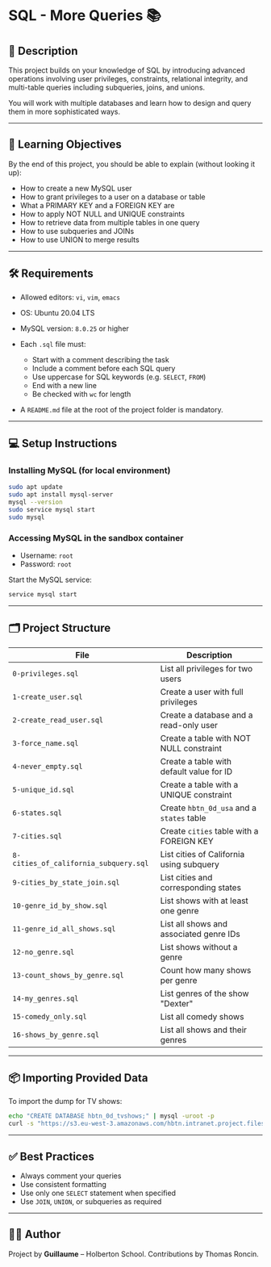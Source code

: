 # SQL - More Queries 📚

## 📌 Description

This project builds on your knowledge of SQL by introducing advanced operations involving user privileges, constraints, relational integrity, and multi-table queries including subqueries, joins, and unions.

You will work with multiple databases and learn how to design and query them in more sophisticated ways.

---

## 🎯 Learning Objectives

By the end of this project, you should be able to explain (without looking it up):

- How to create a new MySQL user
- How to grant privileges to a user on a database or table
- What a PRIMARY KEY and a FOREIGN KEY are
- How to apply NOT NULL and UNIQUE constraints
- How to retrieve data from multiple tables in one query
- How to use subqueries and JOINs
- How to use UNION to merge results

---

## 🛠️ Requirements

- Allowed editors: `vi`, `vim`, `emacs`
- OS: Ubuntu 20.04 LTS
- MySQL version: `8.0.25` or higher
- Each `.sql` file must:
  - Start with a comment describing the task
  - Include a comment before each SQL query
  - Use uppercase for SQL keywords (e.g. `SELECT`, `FROM`)
  - End with a new line
  - Be checked with `wc` for length

- A `README.md` file at the root of the project folder is mandatory.

---

## 💻 Setup Instructions

### Installing MySQL (for local environment)

```bash
sudo apt update
sudo apt install mysql-server
mysql --version
sudo service mysql start
sudo mysql
```

### Accessing MySQL in the sandbox container

- Username: `root`
- Password: `root`

Start the MySQL service:

```bash
service mysql start
```

---

## 🗂️ Project Structure

| File | Description |
|------|-------------|
| `0-privileges.sql` | List all privileges for two users |
| `1-create_user.sql` | Create a user with full privileges |
| `2-create_read_user.sql` | Create a database and a read-only user |
| `3-force_name.sql` | Create a table with NOT NULL constraint |
| `4-never_empty.sql` | Create a table with default value for ID |
| `5-unique_id.sql` | Create a table with a UNIQUE constraint |
| `6-states.sql` | Create `hbtn_0d_usa` and a `states` table |
| `7-cities.sql` | Create `cities` table with a FOREIGN KEY |
| `8-cities_of_california_subquery.sql` | List cities of California using subquery |
| `9-cities_by_state_join.sql` | List cities and corresponding states |
| `10-genre_id_by_show.sql` | List shows with at least one genre |
| `11-genre_id_all_shows.sql` | List all shows and associated genre IDs |
| `12-no_genre.sql` | List shows without a genre |
| `13-count_shows_by_genre.sql` | Count how many shows per genre |
| `14-my_genres.sql` | List genres of the show "Dexter" |
| `15-comedy_only.sql` | List all comedy shows |
| `16-shows_by_genre.sql` | List all shows and their genres |

---

## 📦 Importing Provided Data

To import the dump for TV shows:

```bash
echo "CREATE DATABASE hbtn_0d_tvshows;" | mysql -uroot -p
curl -s "https://s3.eu-west-3.amazonaws.com/hbtn.intranet.project.files/holbertonschool-higher-level_programming+/274/hbtn_0d_tvshows.sql" | mysql -uroot -p hbtn_0d_tvshows
```

---

## ✅ Best Practices

- Always comment your queries
- Use consistent formatting
- Use only one `SELECT` statement when specified
- Use `JOIN`, `UNION`, or subqueries as required

---

## 🧑‍💻 Author

Project by **Guillaume** – Holberton School.
Contributions by Thomas Roncin.
